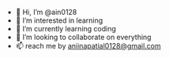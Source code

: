- 👋 Hi, I’m @ain0128
- 👀 I’m interested in learning
- 🌱 I’m currently learning coding
- 💞️ I’m looking to collaborate on everything
- 📫 reach me by aniinapatial0128@gmail.com

<!---
ain0128/ain0128 is a ✨ special ✨ repository because its `README.md` (this file) appears on your GitHub profile.
You can click the Preview link to take a look at your changes.
--->
